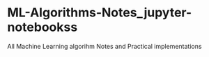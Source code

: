 # ML-Algorithms-Notes_jupyter-notebookss
All Machine Learning algorihm Notes and Practical implementations
